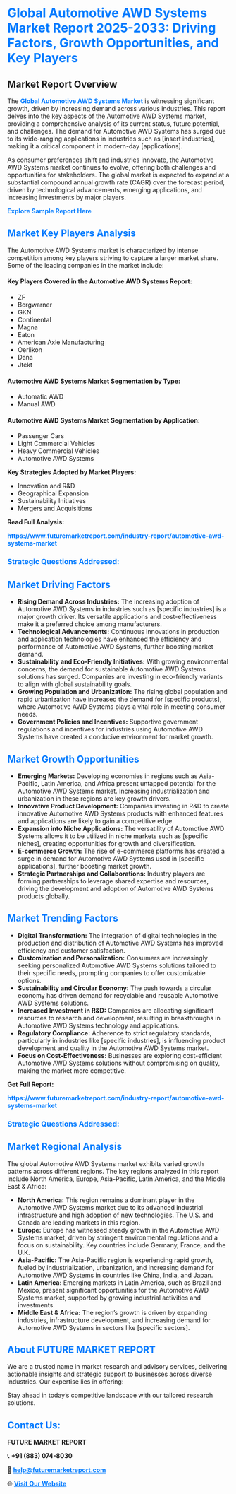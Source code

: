 <h1 style="color: #007BFF;">Global Automotive AWD Systems Market Report 2025-2033: Driving Factors, Growth Opportunities, and Key Players</h1>

<section id="overview">
<h2>Market Report Overview</h2>
<p>The <a href="https://www.futuremarketreport.com/industry-report/automotive-awd-systems-market" style="color: #007BFF; text-decoration: none;"><strong>Global Automotive AWD Systems Market</strong></a> is witnessing significant growth, driven by increasing demand across various industries. This report delves into the key aspects of the Automotive AWD Systems market, providing a comprehensive analysis of its current status, future potential, and challenges. The demand for Automotive AWD Systems has surged due to its wide-ranging applications in industries such as [insert industries], making it a critical component in modern-day [applications].</p>
<p>As consumer preferences shift and industries innovate, the Automotive AWD Systems market continues to evolve, offering both challenges and opportunities for stakeholders. The global market is expected to expand at a substantial compound annual growth rate (CAGR) over the forecast period, driven by technological advancements, emerging applications, and increasing investments by major players.</p>
</section>

<section id="overview">
<p><a href="https://www.futuremarketreport.com/request-sample/reportId=126002" style="color: #007BFF; text-decoration: none;"><strong>Explore Sample Report Here</strong></a></p>
</section>

<section id="key-players">
<h2 style="color: #007BFF;">Market Key Players Analysis</h2>
<p>The Automotive AWD Systems market is characterized by intense competition among key players striving to capture a larger market share. Some of the leading companies in the market include:</p>
<h4>Key Players Covered in the Automotive AWD Systems Report:</h4>
<ul><li>ZF</li><li>Borgwarner</li><li>GKN</li><li>Continental</li><li>Magna</li><li>Eaton</li><li>American Axle Manufacturing</li><li>Oerlikon</li><li>Dana</li><li>Jtekt</li></ul>
<h4>Automotive AWD Systems Market Segmentation by Type:</h4>
<ul><li>Automatic AWD</li><li>Manual AWD</li></ul>

<h4>Automotive AWD Systems Market Segmentation by Application:</h4>
<ul><li>Passenger Cars</li><li>Light Commercial Vehicles</li><li>Heavy Commercial Vehicles</li><li>Automotive AWD Systems</li></ul>
<p><strong>Key Strategies Adopted by Market Players:</strong></p>
<ul>
<li>Innovation and R&D</li>
<li>Geographical Expansion</li>
<li>Sustainability Initiatives</li>
<li>Mergers and Acquisitions</li>
</ul>
</section>

<section>
<p><strong>Read Full Analysis: </strong></p><a href="https://www.futuremarketreport.com/industry-report/automotive-awd-systems-market" style="color: #007BFF; text-decoration: none;"><strong>https://www.futuremarketreport.com/industry-report/automotive-awd-systems-market</strong></a>
<h3 style="color: #007BFF;">Strategic Questions Addressed:</h3>
</section>

<section id="driving-factors">
<h2 style="color: #007BFF;">Market Driving Factors</h2>
<ul>
<li><strong>Rising Demand Across Industries:</strong> The increasing adoption of Automotive AWD Systems in industries such as [specific industries] is a major growth driver. Its versatile applications and cost-effectiveness make it a preferred choice among manufacturers.</li>
<li><strong>Technological Advancements:</strong> Continuous innovations in production and application technologies have enhanced the efficiency and performance of Automotive AWD Systems, further boosting market demand.</li>
<li><strong>Sustainability and Eco-Friendly Initiatives:</strong> With growing environmental concerns, the demand for sustainable Automotive AWD Systems solutions has surged. Companies are investing in eco-friendly variants to align with global sustainability goals.</li>
<li><strong>Growing Population and Urbanization:</strong> The rising global population and rapid urbanization have increased the demand for [specific products], where Automotive AWD Systems plays a vital role in meeting consumer needs.</li>
<li><strong>Government Policies and Incentives:</strong> Supportive government regulations and incentives for industries using Automotive AWD Systems have created a conducive environment for market growth.</li>
</ul>
</section>

<section id="growth-opportunities">
<h2 style="color: #007BFF;">Market Growth Opportunities</h2>
<ul>
<li><strong>Emerging Markets:</strong> Developing economies in regions such as Asia-Pacific, Latin America, and Africa present untapped potential for the Automotive AWD Systems market. Increasing industrialization and urbanization in these regions are key growth drivers.</li>
<li><strong>Innovative Product Development:</strong> Companies investing in R&D to create innovative Automotive AWD Systems products with enhanced features and applications are likely to gain a competitive edge.</li>
<li><strong>Expansion into Niche Applications:</strong> The versatility of Automotive AWD Systems allows it to be utilized in niche markets such as [specific niches], creating opportunities for growth and diversification.</li>
<li><strong>E-commerce Growth:</strong> The rise of e-commerce platforms has created a surge in demand for Automotive AWD Systems used in [specific applications], further boosting market growth.</li>
<li><strong>Strategic Partnerships and Collaborations:</strong> Industry players are forming partnerships to leverage shared expertise and resources, driving the development and adoption of Automotive AWD Systems products globally.</li>
</ul>
</section>

<section id="trending-factors">
<h2 style="color: #007BFF;">Market Trending Factors</h2>
<ul>
<li><strong>Digital Transformation:</strong> The integration of digital technologies in the production and distribution of Automotive AWD Systems has improved efficiency and customer satisfaction.</li>
<li><strong>Customization and Personalization:</strong> Consumers are increasingly seeking personalized Automotive AWD Systems solutions tailored to their specific needs, prompting companies to offer customizable options.</li>
<li><strong>Sustainability and Circular Economy:</strong> The push towards a circular economy has driven demand for recyclable and reusable Automotive AWD Systems solutions.</li>
<li><strong>Increased Investment in R&D:</strong> Companies are allocating significant resources to research and development, resulting in breakthroughs in Automotive AWD Systems technology and applications.</li>
<li><strong>Regulatory Compliance:</strong> Adherence to strict regulatory standards, particularly in industries like [specific industries], is influencing product development and quality in the Automotive AWD Systems market.</li>
<li><strong>Focus on Cost-Effectiveness:</strong> Businesses are exploring cost-efficient Automotive AWD Systems solutions without compromising on quality, making the market more competitive.</li>
</ul>
</section>

<section>
<p><strong>Get Full Report: </strong></p><a href="https://www.futuremarketreport.com/industry-report/automotive-awd-systems-market" style="color: #007BFF; text-decoration: none;"><strong>https://www.futuremarketreport.com/industry-report/automotive-awd-systems-market</strong></a>
<h3 style="color: #007BFF;">Strategic Questions Addressed:</h3>
</section>


<section id="regional-analysis">
<h2 style="color: #007BFF;">Market Regional Analysis</h2>
<p>The global Automotive AWD Systems market exhibits varied growth patterns across different regions. The key regions analyzed in this report include North America, Europe, Asia-Pacific, Latin America, and the Middle East & Africa:</p>
<ul>
<li><strong>North America:</strong> This region remains a dominant player in the Automotive AWD Systems market due to its advanced industrial infrastructure and high adoption of new technologies. The U.S. and Canada are leading markets in this region.</li>
<li><strong>Europe:</strong> Europe has witnessed steady growth in the Automotive AWD Systems market, driven by stringent environmental regulations and a focus on sustainability. Key countries include Germany, France, and the U.K.</li>
<li><strong>Asia-Pacific:</strong> The Asia-Pacific region is experiencing rapid growth, fueled by industrialization, urbanization, and increasing demand for Automotive AWD Systems in countries like China, India, and Japan.</li>
<li><strong>Latin America:</strong> Emerging markets in Latin America, such as Brazil and Mexico, present significant opportunities for the Automotive AWD Systems market, supported by growing industrial activities and investments.</li>
<li><strong>Middle East & Africa:</strong> The region’s growth is driven by expanding industries, infrastructure development, and increasing demand for Automotive AWD Systems in sectors like [specific sectors].</li>
</ul>
</section>

<footer>
<h2 style="color: #007BFF;">About FUTURE MARKET REPORT</h2>
<p>We are a trusted name in market research and advisory services, delivering actionable insights and strategic support to businesses across diverse industries. Our expertise lies in offering:</p>

<p>Stay ahead in today’s competitive landscape with our tailored research solutions.</p>

<h2 style="color: #007BFF;">Contact Us:</h2>
<p><strong>FUTURE MARKET REPORT</strong></p>
<p>📞 <strong>+91 (883) 074-8030</strong></p>
<p>📧 <strong><a href="mailto:help@futuremarketreport.com" style="color: #007BFF;">help@futuremarketreport.com</a></strong></p>
<p>🌐 <strong><a href="https://www.futuremarketreport.com/" style="color: #007BFF;">Visit Our Website</a></strong></p>
</footer>